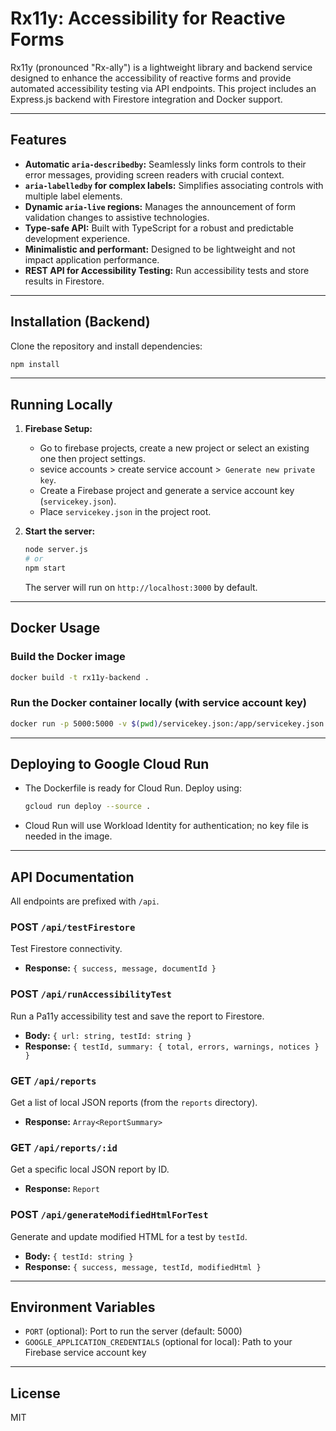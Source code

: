 # Rx11y: Accessibility for Reactive Forms

Rx11y (pronounced "Rx-ally") is a lightweight library and backend service designed to enhance the accessibility of reactive forms and provide automated accessibility testing via API endpoints. This project includes an Express.js backend with Firestore integration and Docker support.

---

## Features

*   **Automatic `aria-describedby`:** Seamlessly links form controls to their error messages, providing screen readers with crucial context.
*   **`aria-labelledby` for complex labels:** Simplifies associating controls with multiple label elements.
*   **Dynamic `aria-live` regions:** Manages the announcement of form validation changes to assistive technologies.
*   **Type-safe API:** Built with TypeScript for a robust and predictable development experience.
*   **Minimalistic and performant:** Designed to be lightweight and not impact application performance.
*   **REST API for Accessibility Testing:** Run accessibility tests and store results in Firestore.

---

## Installation (Backend)

Clone the repository and install dependencies:

```bash
npm install
```

---

## Running Locally

1.  **Firebase Setup:**

    *   Go to firebase projects, create a new project or select an existing one then project settings.
    *   sevice accounts > create service account >` Generate new private key`.
    *   Create a Firebase project and generate a service account key (`servicekey.json`).
    *   Place `servicekey.json` in the project root.

2.  **Start the server:**

    ```bash
    node server.js
    # or
    npm start
    ```
    The server will run on `http://localhost:3000` by default.

---

## Docker Usage

### Build the Docker image

```bash
docker build -t rx11y-backend .
```

### Run the Docker container locally (with service account key)

```bash
docker run -p 5000:5000 -v $(pwd)/servicekey.json:/app/servicekey.json rx11y-backend
```

---

## Deploying to Google Cloud Run

*   The Dockerfile is ready for Cloud Run. Deploy using:

    ```bash
    gcloud run deploy --source .
    ```

*   Cloud Run will use Workload Identity for authentication; no key file is needed in the image.

---

## API Documentation

All endpoints are prefixed with `/api`.

### POST `/api/testFirestore`

Test Firestore connectivity.

*   **Response:** `{ success, message, documentId }`

### POST `/api/runAccessibilityTest`

Run a Pa11y accessibility test and save the report to Firestore.

*   **Body:** `{ url: string, testId: string }`
*   **Response:** `{ testId, summary: { total, errors, warnings, notices } }`

### GET `/api/reports`

Get a list of local JSON reports (from the `reports` directory).

*   **Response:** `Array<ReportSummary>`

### GET `/api/reports/:id`

Get a specific local JSON report by ID.

*   **Response:** `Report`

### POST `/api/generateModifiedHtmlForTest`

Generate and update modified HTML for a test by `testId`.

*   **Body:** `{ testId: string }`
*   **Response:** `{ success, message, testId, modifiedHtml }`

---

## Environment Variables

*   `PORT` (optional): Port to run the server (default: 5000)
*   `GOOGLE_APPLICATION_CREDENTIALS` (optional for local): Path to your Firebase service account key

---

## License

MIT
